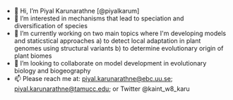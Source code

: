 - 👋   Hi, I’m Piyal Karunarathne [@piyalkarum]
- 👀   I’m interested in mechanisms that lead to speciation and diversification of species
- 🌱   I’m currently working on two main topics where I'm developing models and staticstical approaches a) to detect local adaptation in plant genomes using structural variants b) to determine evolutionary origin of plant biomes
- 💞️   I’m looking to collaborate on model development in evolutionary biology and biogeography
- 📫   Please reach me at: piyal.karunarathne@ebc.uu.se; piyal.karunarathne@tamucc.edu; or Twitter @kaint_w8_karu

<!---
piyalkarum/piyalkarum is a ✨ special ✨ repository because its `README.md` (this file) appears on your GitHub profile.
You can click the Preview link to take a look at your changes.
--->
